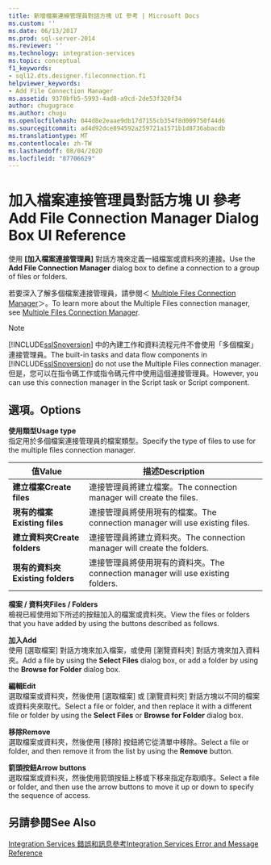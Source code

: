 ```yaml
---
title: 新增檔案連線管理員對話方塊 UI 參考 | Microsoft Docs
ms.custom: ''
ms.date: 06/13/2017
ms.prod: sql-server-2014
ms.reviewer: ''
ms.technology: integration-services
ms.topic: conceptual
f1_keywords:
- sql12.dts.designer.fileconnection.f1
helpviewer_keywords:
- Add File Connection Manager
ms.assetid: 9370bfb5-5993-4ad8-a9cd-2de53f320f34
author: chugugrace
ms.author: chugu
ms.openlocfilehash: 044d8e2eaae9db17d7155cb354f8d009750f44d6
ms.sourcegitcommit: ad4d92dce894592a259721a1571b1d8736abacdb
ms.translationtype: MT
ms.contentlocale: zh-TW
ms.lasthandoff: 08/04/2020
ms.locfileid: "87706629"
---
```

# <a name="add-file-connection-manager-dialog-box-ui-reference"></a><span data-ttu-id="6b4b7-102">加入檔案連接管理員對話方塊 UI 參考</span><span class="sxs-lookup"><span data-stu-id="6b4b7-102">Add File Connection Manager Dialog Box UI Reference</span></span>
  <span data-ttu-id="6b4b7-103">使用 **[加入檔案連接管理員]** 對話方塊來定義一組檔案或資料夾的連接。</span><span class="sxs-lookup"><span data-stu-id="6b4b7-103">Use the **Add File Connection Manager** dialog box to define a connection to a group of files or folders.</span></span>  
  
 <span data-ttu-id="6b4b7-104">若要深入了解多個檔案連接管理員，請參閱＜ [Multiple Files Connection Manager](multiple-files-connection-manager.md)＞。</span><span class="sxs-lookup"><span data-stu-id="6b4b7-104">To learn more about the Multiple Files connection manager, see [Multiple Files Connection Manager](multiple-files-connection-manager.md).</span></span>  
  
> [!NOTE]  
>  <span data-ttu-id="6b4b7-105">[!INCLUDE[ssISnoversion](../../includes/ssisnoversion-md.md)] 中的內建工作和資料流程元件不會使用「多個檔案」連接管理員。</span><span class="sxs-lookup"><span data-stu-id="6b4b7-105">The built-in tasks and data flow components in [!INCLUDE[ssISnoversion](../../includes/ssisnoversion-md.md)] do not use the Multiple Files connection manager.</span></span> <span data-ttu-id="6b4b7-106">但是，您可以在指令碼工作或指令碼元件中使用這個連接管理員。</span><span class="sxs-lookup"><span data-stu-id="6b4b7-106">However, you can use this connection manager in the Script task or Script component.</span></span>  
  
## <a name="options"></a><span data-ttu-id="6b4b7-107">選項。</span><span class="sxs-lookup"><span data-stu-id="6b4b7-107">Options</span></span>  
 <span data-ttu-id="6b4b7-108">**使用類型**</span><span class="sxs-lookup"><span data-stu-id="6b4b7-108">**Usage type**</span></span>  
 <span data-ttu-id="6b4b7-109">指定用於多個檔案連接管理員的檔案類型。</span><span class="sxs-lookup"><span data-stu-id="6b4b7-109">Specify the type of files to use for the multiple files connection manager.</span></span>  
  
|<span data-ttu-id="6b4b7-110">值</span><span class="sxs-lookup"><span data-stu-id="6b4b7-110">Value</span></span>|<span data-ttu-id="6b4b7-111">描述</span><span class="sxs-lookup"><span data-stu-id="6b4b7-111">Description</span></span>|  
|-----------|-----------------|  
|<span data-ttu-id="6b4b7-112">**建立檔案**</span><span class="sxs-lookup"><span data-stu-id="6b4b7-112">**Create files**</span></span>|<span data-ttu-id="6b4b7-113">連接管理員將建立檔案。</span><span class="sxs-lookup"><span data-stu-id="6b4b7-113">The connection manager will create the files.</span></span>|  
|<span data-ttu-id="6b4b7-114">**現有的檔案**</span><span class="sxs-lookup"><span data-stu-id="6b4b7-114">**Existing files**</span></span>|<span data-ttu-id="6b4b7-115">連接管理員將使用現有的檔案。</span><span class="sxs-lookup"><span data-stu-id="6b4b7-115">The connection manager will use existing files.</span></span>|  
|<span data-ttu-id="6b4b7-116">**建立資料夾**</span><span class="sxs-lookup"><span data-stu-id="6b4b7-116">**Create folders**</span></span>|<span data-ttu-id="6b4b7-117">連接管理員將建立資料夾。</span><span class="sxs-lookup"><span data-stu-id="6b4b7-117">The connection manager will create the folders.</span></span>|  
|<span data-ttu-id="6b4b7-118">**現有的資料夾**</span><span class="sxs-lookup"><span data-stu-id="6b4b7-118">**Existing folders**</span></span>|<span data-ttu-id="6b4b7-119">連接管理員將使用現有的資料夾。</span><span class="sxs-lookup"><span data-stu-id="6b4b7-119">The connection manager will use existing folders.</span></span>|  
  
 <span data-ttu-id="6b4b7-120">**檔案 / 資料夾**</span><span class="sxs-lookup"><span data-stu-id="6b4b7-120">**Files / Folders**</span></span>  
 <span data-ttu-id="6b4b7-121">檢視已經使用如下所述的按鈕加入的檔案或資料夾。</span><span class="sxs-lookup"><span data-stu-id="6b4b7-121">View the files or folders that you have added by using the buttons described as follows.</span></span>  
  
 <span data-ttu-id="6b4b7-122">**加入**</span><span class="sxs-lookup"><span data-stu-id="6b4b7-122">**Add**</span></span>  
 <span data-ttu-id="6b4b7-123">使用 [選取檔案]  對話方塊來加入檔案，或使用 [瀏覽資料夾]  對話方塊來加入資料夾。</span><span class="sxs-lookup"><span data-stu-id="6b4b7-123">Add a file by using the **Select Files** dialog box, or add a folder by using the **Browse for Folder** dialog box.</span></span>  
  
 <span data-ttu-id="6b4b7-124">**編輯**</span><span class="sxs-lookup"><span data-stu-id="6b4b7-124">**Edit**</span></span>  
 <span data-ttu-id="6b4b7-125">選取檔案或資料夾，然後使用 [選取檔案]  或 [瀏覽資料夾]  對話方塊以不同的檔案或資料夾來取代。</span><span class="sxs-lookup"><span data-stu-id="6b4b7-125">Select a file or folder, and then replace it with a different file or folder by using the **Select Files** or **Browse for Folder** dialog box.</span></span>  
  
 <span data-ttu-id="6b4b7-126">**移除**</span><span class="sxs-lookup"><span data-stu-id="6b4b7-126">**Remove**</span></span>  
 <span data-ttu-id="6b4b7-127">選取檔案或資料夾，然後使用 [移除]  按鈕將它從清單中移除。</span><span class="sxs-lookup"><span data-stu-id="6b4b7-127">Select a file or folder, and then remove it from the list by using the **Remove** button.</span></span>  
  
 <span data-ttu-id="6b4b7-128">**箭頭按鈕**</span><span class="sxs-lookup"><span data-stu-id="6b4b7-128">**Arrow buttons**</span></span>  
 <span data-ttu-id="6b4b7-129">選取檔案或資料夾，然後使用箭頭按鈕上移或下移來指定存取順序。</span><span class="sxs-lookup"><span data-stu-id="6b4b7-129">Select a file or folder, and then use the arrow buttons to move it up or down to specify the sequence of access.</span></span>  
  
## <a name="see-also"></a><span data-ttu-id="6b4b7-130">另請參閱</span><span class="sxs-lookup"><span data-stu-id="6b4b7-130">See Also</span></span>  
 [<span data-ttu-id="6b4b7-131">Integration Services 錯誤和訊息參考</span><span class="sxs-lookup"><span data-stu-id="6b4b7-131">Integration Services Error and Message Reference</span></span>](../integration-services-error-and-message-reference.md)  
  
  
